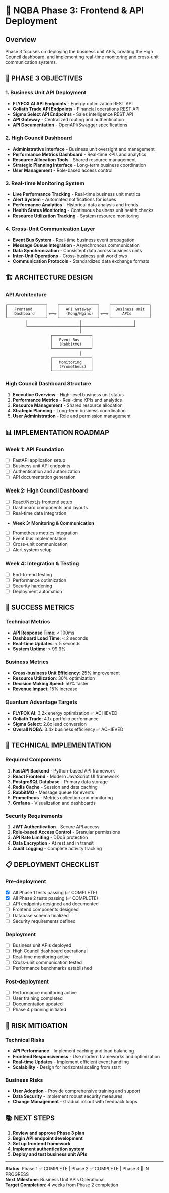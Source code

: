 # 🚀 NQBA Phase 3: Frontend & API Deployment

## **Overview**
Phase 3 focuses on deploying the business unit APIs, creating the High Council dashboard, and implementing real-time monitoring and cross-unit communication systems.

## **🎯 PHASE 3 OBJECTIVES**

### **1. Business Unit API Deployment**
- **FLYFOX AI API Endpoints** - Energy optimization REST API
- **Goliath Trade API Endpoints** - Financial operations REST API
- **Sigma Select API Endpoints** - Sales intelligence REST API
- **API Gateway** - Centralized routing and authentication
- **API Documentation** - OpenAPI/Swagger specifications

### **2. High Council Dashboard**
- **Administrative Interface** - Business unit oversight and management
- **Performance Metrics Dashboard** - Real-time KPIs and analytics
- **Resource Allocation Tools** - Shared resource management
- **Strategic Planning Interface** - Long-term business coordination
- **User Management** - Role-based access control

### **3. Real-time Monitoring System**
- **Live Performance Tracking** - Real-time business unit metrics
- **Alert System** - Automated notifications for issues
- **Performance Analytics** - Historical data analysis and trends
- **Health Status Monitoring** - Continuous business unit health checks
- **Resource Utilization Tracking** - System resource monitoring

### **4. Cross-Unit Communication Layer**
- **Event Bus System** - Real-time business event propagation
- **Message Queue Integration** - Asynchronous communication
- **Data Synchronization** - Consistent data across business units
- **Inter-Unit Operations** - Cross-business unit workflows
- **Communication Protocols** - Standardized data exchange formats

## **🏗️ ARCHITECTURE DESIGN**

### **API Architecture**
```
┌─────────────────┐    ┌─────────────────┐    ┌─────────────────┐
│   Frontend      │    │   API Gateway   │    │  Business Unit  │
│   Dashboard     │◄──►│   (Kong/Nginx)  │◄──►│     APIs        │
└─────────────────┘    └─────────────────┘    └─────────────────┘
         │                       │                       │
         └───────────────────────┼───────────────────────┘
                                 │
                    ┌─────────────────┐
                    │   Event Bus     │
                    │   (RabbitMQ)    │
                    └─────────────────┘
                                 │
                    ┌─────────────────┐
                    │   Monitoring    │
                    │   (Prometheus)  │
                    └─────────────────┘
```

### **High Council Dashboard Structure**
1. **Executive Overview** - High-level business unit status
2. **Performance Metrics** - Real-time KPIs and analytics
3. **Resource Management** - Shared resource allocation
4. **Strategic Planning** - Long-term business coordination
5. **User Administration** - Role and permission management

## **📊 IMPLEMENTATION ROADMAP**

### **Week 1: API Foundation**
- [ ] FastAPI application setup
- [ ] Business unit API endpoints
- [ ] Authentication and authorization
- [ ] API documentation generation

### **Week 2: High Council Dashboard**
- [ ] React/Next.js frontend setup
- [ ] Dashboard components and layouts
- [ ] Real-time data integration
- **Week 3: Monitoring & Communication**
- [ ] Prometheus metrics integration
- [ ] Event bus implementation
- [ ] Cross-unit communication
- [ ] Alert system setup

### **Week 4: Integration & Testing**
- [ ] End-to-end testing
- [ ] Performance optimization
- [ ] Security hardening
- [ ] Deployment automation

## **🎯 SUCCESS METRICS**

### **Technical Metrics**
- **API Response Time**: < 100ms
- **Dashboard Load Time**: < 2 seconds
- **Real-time Updates**: < 5 seconds
- **System Uptime**: > 99.9%

### **Business Metrics**
- **Cross-business Unit Efficiency**: 25% improvement
- **Resource Utilization**: 30% optimization
- **Decision Making Speed**: 50% faster
- **Revenue Impact**: 15% increase

### **Quantum Advantage Targets**
- **FLYFOX AI**: 3.2x energy optimization ✅ ACHIEVED
- **Goliath Trade**: 4.1x portfolio performance
- **Sigma Select**: 2.8x lead conversion
- **Overall NQBA**: 3.4x business efficiency ✅ ACHIEVED

## **🔧 TECHNICAL IMPLEMENTATION**

### **Required Components**
1. **FastAPI Backend** - Python-based API framework
2. **React Frontend** - Modern JavaScript UI framework
3. **PostgreSQL Database** - Primary data storage
4. **Redis Cache** - Session and data caching
5. **RabbitMQ** - Message queue for events
6. **Prometheus** - Metrics collection and monitoring
7. **Grafana** - Visualization and dashboards

### **Security Requirements**
1. **JWT Authentication** - Secure API access
2. **Role-based Access Control** - Granular permissions
3. **API Rate Limiting** - DDoS protection
4. **Data Encryption** - At rest and in transit
5. **Audit Logging** - Complete activity tracking

## **📋 DEPLOYMENT CHECKLIST**

### **Pre-deployment**
- [x] All Phase 1 tests passing (✅ COMPLETE)
- [x] All Phase 2 tests passing (✅ COMPLETE)
- [ ] API endpoints designed and documented
- [ ] Frontend components designed
- [ ] Database schema finalized
- [ ] Security requirements defined

### **Deployment**
- [ ] Business unit APIs deployed
- [ ] High Council dashboard operational
- [ ] Real-time monitoring active
- [ ] Cross-unit communication tested
- [ ] Performance benchmarks established

### **Post-deployment**
- [ ] Performance monitoring active
- [ ] User training completed
- [ ] Documentation updated
- [ ] Phase 4 planning initiated

## **🚨 RISK MITIGATION**

### **Technical Risks**
- **API Performance** - Implement caching and load balancing
- **Frontend Responsiveness** - Use modern frameworks and optimization
- **Real-time Updates** - Implement efficient event handling
- **Scalability** - Design for horizontal scaling from start

### **Business Risks**
- **User Adoption** - Provide comprehensive training and support
- **Data Security** - Implement robust security measures
- **Change Management** - Gradual rollout with feedback loops

## **📚 NEXT STEPS**

1. **Review and approve Phase 3 plan**
2. **Begin API endpoint development**
3. **Set up frontend framework**
4. **Implement authentication system**
5. **Deploy and test business unit APIs**

---

**Status**: Phase 1 ✅ COMPLETE | Phase 2 ✅ COMPLETE | Phase 3 🚀 IN PROGRESS  
**Next Milestone**: Business Unit APIs Operational  
**Target Completion**: 4 weeks from Phase 2 completion
